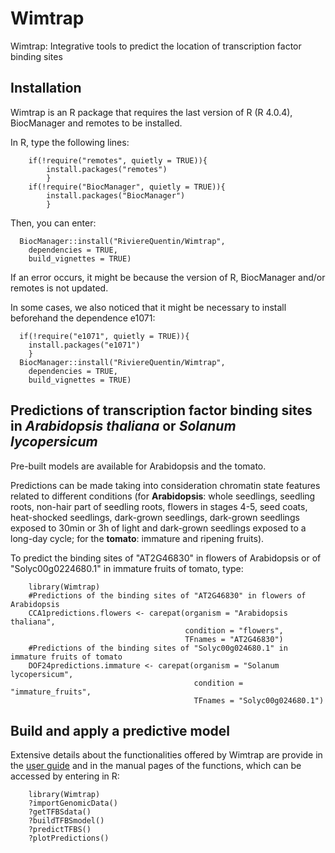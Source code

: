 # Wimtrap

Wimtrap: Integrative tools to predict the location of transcription factor binding sites

## Installation

Wimtrap is an R package that requires the last version of R (R 4.0.4), BiocManager and remotes to be installed. 

In R, type the following lines:
```
    if(!require("remotes", quietly = TRUE)){  
        install.packages("remotes")
        }
    if(!require("BiocManager", quietly = TRUE)){  
        install.packages("BiocManager")
        }
 ```
  
Then, you can enter:
```
  BiocManager::install("RiviereQuentin/Wimtrap",                     
    dependencies = TRUE,                     
    build_vignettes = TRUE)
````

If an error occurs, it might be because the version of R, BiocManager and/or remotes is not updated. 

In some cases, we also noticed that it might be necessary to install beforehand the dependence e1071:

```
  if(!require("e1071", quietly = TRUE)){  
    install.packages("e1071")
    }
  BiocManager::install("RiviereQuentin/Wimtrap",                     
    dependencies = TRUE,                     
    build_vignettes = TRUE)
```
## Predictions of transcription factor binding sites in *Arabidopsis thaliana* or *Solanum lycopersicum*

Pre-built models are available for Arabidopsis and the tomato. 

Predictions can be made taking into consideration chromatin state features related to different conditions (for **Arabidopsis**: whole seedlings, seedling roots, non-hair part of seedling roots, flowers in stages 4-5, seed coats, heat-shocked seedlings, dark-grown seedlings, dark-grown seedlings exposed to 30min or 3h of light and dark-grown seedlings exposed to a long-day cycle; for the **tomato**: immature and ripening fruits).

To predict the binding sites of "AT2G46830" in flowers of Arabidopsis or of "Solyc00g0224680.1" in immature fruits of tomato, type:

```
    library(Wimtrap)
    #Predictions of the binding sites of "AT2G46830" in flowers of Arabidopsis
    CCA1predictions.flowers <- carepat(organism = "Arabidopsis thaliana",
                                       condition = "flowers",
                                       TFnames = "AT2G46830")
    #Predictions of the binding sites of "Solyc00g024680.1" in immature fruits of tomato
    DOF24predictions.immature <- carepat(organism = "Solanum lycopersicum",
                                         condition = "immature_fruits",
                                         TFnames = "Solyc00g024680.1")
```

## Build and apply a predictive model

Extensive details about the functionalities offered by Wimtrap are provide in the [user guide](http://lpgmp.ulb.be/wp-content/uploads/2021/02/Wimtrap.pdf) and in the manual pages of the functions, which can be accessed by entering in R:

```
    library(Wimtrap)
    ?importGenomicData()
    ?getTFBSdata()
    ?buildTFBSmodel()
    ?predictTFBS()
    ?plotPredictions()
```
